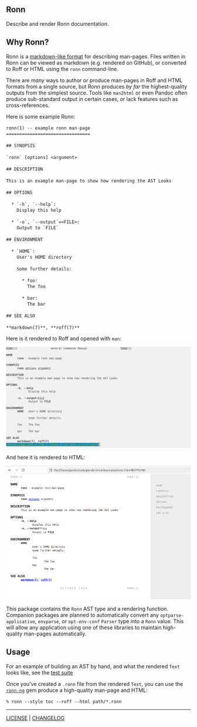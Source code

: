 ## Ronn

Describe and render Ronn documentation.

## Why Ronn?

Ronn is a [markdown-like format][ronn-format.7] for describing man-pages. Files
written in Ronn can be viewed as markdown (e.g. rendered on GitHub), or
converted to Roff or HTML using the `ronn` command-line.

[ronn-format.7]: https://github.com/apjanke/ronn-ng/blob/main/man/ronn-format.7.ronn

There are _many_ ways to author or produce man-pages in Roff and HTML formats
from a single source, but Ronn produces *by far* the highest-quality outputs
from the simplest source. Tools like `man2html` or even Pandoc often produce
sub-standard output in certain cases, or lack features such as cross-references.

Here is some example Ronn:

```ronn
ronn(1) -- example ronn man-page
================================

## SYNOPSIS

`ronn` [options] <argument>

## DESCRIPTION

This is an example man-page to show how rendering the AST Looks

## OPTIONS

  * `-h`, `--help`:
    Display this help

  * `-o`, `--output`=<FILE>:
    Output to `FILE`

## ENVIRONMENT

  * `HOME`:
    User's HOME directory

    Some further details:

      * foo:
        The foo

      * bar:
        The bar

## SEE ALSO

**markdown(7)**, **roff(7)**
```

Here is it rendered to Roff and opened with `man`:

![](./examples/roff.png)

And here it is rendered to HTML:

![](./examples/html.png)

This package contains the `Ronn` AST type and a rendering function. Companion
packages are planned to automatically convert any `optparse-applicative`,
`envparse`, or `opt-env-conf` `Parser` type into a `Ronn` value. This will allow
any application using one of these libraries to maintain high-quality man-pages
automatically.

## Usage

For an example of building an AST by hand, and what the rendered `Text` looks
like, see the [test suite](./tests/Ronn/RenderSpec.hs)

Once you've created a `.ronn` file from the rendered `Text`, you can use the
[`ronn-ng`][ronn-ng] gem produce a high-quality man-page and HTML:

```console
% ronn --style toc --roff --html path/*.ronn
```

[ronn-ng]: https://github.com/apjanke/ronn-ng

---

[LICENSE](./LICENSE) | [CHANGELOG](./CHANGELOG.md)

